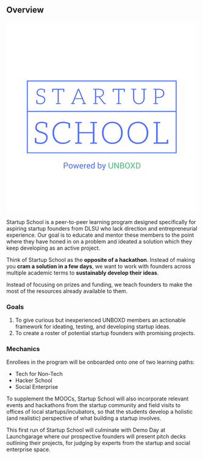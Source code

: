 ## Overview
![img](splash.png) 

Startup School is a peer-to-peer learning program designed specifically for aspiring startup founders from DLSU who lack direction and entrepreneurial experience. Our goal is to educate and mentor these members to the point where they have honed in on a problem and ideated a solution which they keep developing as an active project. 

Think of Startup School as the **opposite of a hackathon**. Instead of making you **cram a solution in a few days**, we want to work with founders across multiple academic terms to **sustainably develop their ideas**.

Instead of focusing on prizes and funding, we teach founders to make the most of the resources already available to them.


### Goals

1. To give curious but inexperienced UNBOXD members an actionable framework for ideating, testing, and developing startup ideas. 
2. To create a roster of potential startup founders with promising projects.

### Mechanics

Enrollees in the program will be onboarded onto one of two learning paths:

- Tech for Non-Tech
- Hacker School
- Social Enterprise

To supplement the MOOCs, Startup School will also incorporate relevant events and hackathons from the startup community and field visits to offices of local startups/incubators, so that the students develop a holistic (and realistic) perspective of what building a startup involves. 

This first run of Startup School  will culminate with Demo Day at Launchgarage where our prospective founders will present pitch decks outlining their projects, for judging by experts from the startup and social enterprise space. 
